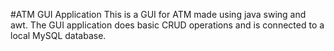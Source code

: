 #ATM GUI Application
This is a GUI for ATM made using java swing and awt.
The GUI application does basic CRUD operations and is connected to a local 
MySQL database.